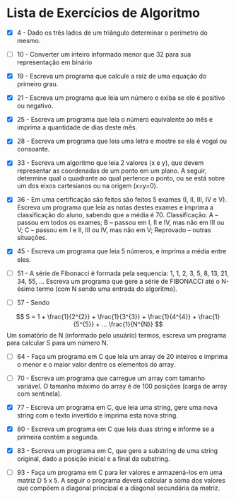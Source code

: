 # Lista de Exercícios de Algoritmo
- [x] 4 - Dado os três lados de um triângulo determinar o perímetro do mesmo. 

- [ ] 10 - Converter um inteiro informado menor que 32 para sua representação em binário 

- [x] 19 - Escreva um programa que calcule a raiz de uma equação do primeiro grau. 

- [x] 21 - Escreva um programa que leia um número e exiba se ele é positivo ou negativo. 

- [x] 25 - Escreva um programa que leia o número equivalente ao mês e imprima a quantidade de dias deste mês. 

- [x] 28 - Escreva um programa que leia uma letra e mostre se ela é vogal ou consoante.

- [x] 33 - Escreva um algoritmo que leia 2 valores (x e y), que devem representar as coordenadas de um ponto em um plano. A seguir, determine qual o quadrante ao qual pertence o ponto, ou se está sobre um dos eixos cartesianos ou na origem (x=y=0). 

- [x] 36 - Em uma certificação são feitos são feitos 5 exames (I, II, III, IV e V). Escreva um programa que leia as notas destes exames e imprima a classificação do aluno, sabendo que a média é 70. Classificação: A – passou em todos os exames; B – passou em I, II e IV, mas não em III ou V; C – passou em I e II, III ou IV, mas não em V; Reprovado – outras situações.

- [x] 45 - Escreva um programa que leia 5 números, e imprima a média entre eles.

- [ ] 51 - A série de Fibonacci é formada pela sequencia: 1, 1, 2, 3, 5, 8, 13, 21, 34, 55, ...
Escreva um programa que gere a série de FIBONACCI até o N-ésimo termo (com N sendo uma entrada do algoritmo). 

- [ ] 57 - Sendo

$$ S = 1 + \frac{1}{2^{2}} + \frac{1}{3^{3}} + \frac{1}{4^{4}} + \frac{1}{5^{5}} + ... \frac{1}{N^{N}} $$
Um somatório de N (informado pelo usuário) termos, escreva um programa para calcular S para um número N.

- [ ] 64 - Faça um programa em C que leia um array de 20 inteiros e imprima o menor e o maior valor dentre os elementos do array. 

- [ ] 70 - Escreva um programa que carregue um array com tamanho variável. O tamanho máximo do array é de 100 posições (carga de array com sentinela). 

- [x] 77 - Escreva um programa em C, que leia uma string, gere uma nova string com o texto invertido e imprima esta nova string. 

- [x] 80 - Escreva um programa em C que leia duas string e informe se a primeira contém a segunda. 

- [x] 83 - Escreva um programa em C, que gere a substring de uma string original, dado a posição inicial e a final da substring. 

- [ ] 93 - Faça um programa em C para ler valores e armazená-los em uma matriz D 5 x 5. A seguir o programa deverá calcular a soma dos valores que compõem a diagonal principal e a diagonal secundária da matriz.